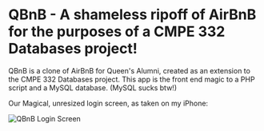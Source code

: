 # QBnB - A shameless ripoff of AirBnB for the purposes of a CMPE 332 Databases project!

QBnB is a clone of AirBnB for Queen's Alumni, created as an extension to the CMPE 332 Databases project.
This app is the front end magic to a PHP script and a MySQL database. (MySQL sucks btw!)


Our Magical, unresized login screen, as taken on my iPhone:

![QBnB Login Screen](https://raw.githubusercontent.com/m8tr1x/QBnB_Cisc332/4d3fc19f4faff48c9bf8c4e93cd11fb96c2f7663/MainScreen.jpg)
